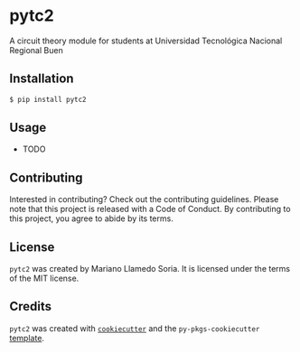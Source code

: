 # pytc2

A circuit theory module for students at Universidad Tecnológica Nacional Regional Buen

## Installation

```bash
$ pip install pytc2
```

## Usage

- TODO

## Contributing

Interested in contributing? Check out the contributing guidelines. Please note that this project is released with a Code of Conduct. By contributing to this project, you agree to abide by its terms.

## License

`pytc2` was created by Mariano Llamedo Soria. It is licensed under the terms of the MIT license.

## Credits

`pytc2` was created with [`cookiecutter`](https://cookiecutter.readthedocs.io/en/latest/) and the `py-pkgs-cookiecutter` [template](https://github.com/py-pkgs/py-pkgs-cookiecutter).
